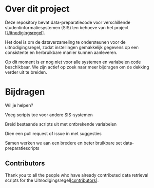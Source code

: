 # Over dit project
Deze repository bevat data-preparatiecode voor verschillende studentinformatiesystemen (SIS) ten behoeve van het project [[Uitnodigingsregel](https://github.com/cedanl/Uitnodigingsregel)].

Het doel is om de dataverzameling te ondersteunen voor de uitnodigingsregel, zodat instellingen gemakkelijk gegevens op een consistente en herbruikbare manier kunnen aanleveren.

Op dit moment is er nog niet voor alle systemen en variabelen code beschikbaar.
We zijn actief op zoek naar meer bijdragen om de dekking verder uit te breiden.

# Bijdragen

Wil je helpen?

Voeg scripts toe voor andere SIS-systemen

Breid bestaande scripts uit met ontbrekende variabelen

Dien een pull request of issue in met suggesties

Samen werken we aan een bredere en beter bruikbare set data-preparatiescripts

## Contributors
Thank you to all the people who have already contributed data retrieval scripts for the Uitnodigingsregel[[contributors](https://github.com/cedanl/Uitnodigingsregel_datapreparatie/graphs/contributors)].
